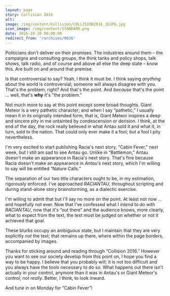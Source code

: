 ```yaml
---
layout: page
story: Collision 2016
alt:
image: /img/content/Collision/COLLISION2016_10JPG.jpg
icon_image: /img/content/STANDARD.png
date: 2016-10-28 00:00:00
redirect_from: "/archives/0036"
---
```



Politicians don't deliver on their promises. The industries around them – the campaigns and consulting groups, the think tanks and policy shops, talk shows, talk radio, and of course and above all else the deep state – know this. Are built on and around that premise.

Is that controversial to say? Yeah, I think it must be. I think saying *anything* about the world is controversial; someone will always disagree with you. That's the problem, right? And that's the point. And *because* that's the point … well, that's **why** it's “the problem.”

Not much more to say at this point except some broad thoughts. Giant Meteor is a very pathetic character; and when I say “pathetic,” I usually mean it in its originally intended form, that is, Giant Meteor inspires a deep and sincere pity in me untainted by condescension or derision. I think, at the end of the day, the rock really believed in what Antau sold it and what it, in turn, sold to the nation. That could only ever make it a fool; but a fool I pity nevertheless.

I'm very excited to start publishing Racia's next story, “Cabin Fever,” next week, but I still am sad to see Antau go. Unlike in “Battlemon,” Antau doesn't make an appearance in Racia's next story. That's fine because Racia doesn't make an appearance in *Antau's* next story, which I'm willing to say will be entitled “Nature Calls.”

The separation of our two title characters ought to be, in my estimation, rigorously enforced. I've approached *RACIANTAU*, throughout scripting and during stand-alone story brainstorming, as a dialectic exercise.

I'm willing to admit that but I'll say no more on the point. At least not now … and hopefully not ever. Now that I've confessed what I *intend* to do with *RACIANTAU*, now that it's “out there” and the audience knows, more clearly, what to expect from the text, the text must be judged on whether or not it achieved that goal.

These blurbs occupy an ambiguous state, but I maintain that they are very explicitly *not* the text; that remains up there, where within the page borders, accompanied by images.

Thanks for sticking around and reading through “Collision 2016.” However you want to see our society develop from this point on, I hope you find a way to be happy. I believe that you probably will; it is not too difficult and you always have the tools necessary to do so. What happens out there isn't actually in your control, anymore than it was in Antau's or Giant Meteor's control; not *really*. Better, I think, to look inward.

And tune in on Monday for “Cabin Fever”!
